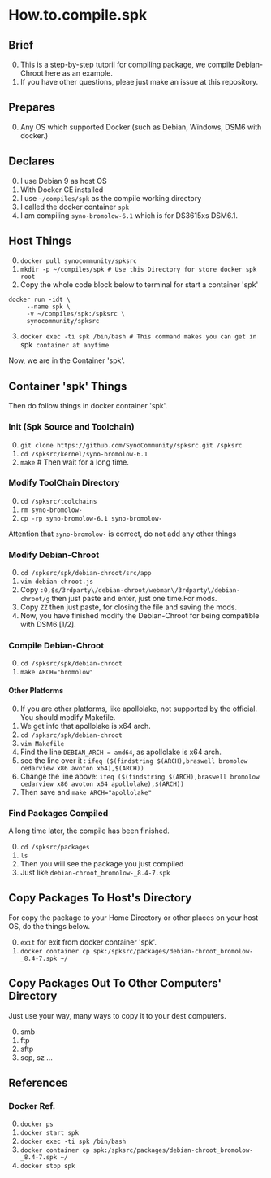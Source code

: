 # How.to.compile.spk

## Brief
0. This is a step-by-step tutoril for compiling package, we compile Debian-Chroot here as an example. 
0. If you have other questions, pleae just make an issue at this repository.

## Prepares
0. Any OS which supported Docker (such as Debian, Windows, DSM6 with docker.)

## Declares
0. I use Debian 9 as host OS
0. With Docker CE installed
0. I use `~/compiles/spk` as the compile working directory
0. I called the docker container `spk`
0. I am compiling `syno-bromolow-6.1` which is for DS3615xs DSM6.1.

## Host Things
0. `docker pull synocommunity/spksrc`
0. `mkdir -p ~/compiles/spk # Use this Directory for store docker spk root`
0. Copy the whole code block below to terminal for start a container 'spk'
``` 
docker run -idt \
     --name spk \
     -v ~/compiles/spk:/spksrc \
     synocommunity/spksrc
```
3. `docker exec -ti spk /bin/bash # This command makes you can get in `spk` container at anytime`  

Now, we are in the Container 'spk'.

## Container 'spk' Things
Then do follow things in docker container 'spk'.

### Init (Spk Source and Toolchain)
0. `git clone https://github.com/SynoCommunity/spksrc.git /spksrc`
0. `cd /spksrc/kernel/syno-bromolow-6.1`
0. `make` # Then wait for a long time.

### Modify ToolChain Directory
0. `cd /spksrc/toolchains`
0. `rm syno-bromolow-`
0. `cp -rp syno-bromolow-6.1 syno-bromolow-`

Attention that `syno-bromolow-` is correct, do not add any other things

### Modify Debian-Chroot
0. `cd /spksrc/spk/debian-chroot/src/app`
0. `vim debian-chroot.js`
0. Copy `:0,$s/3rdparty\/debian-chroot/webman\/3rdparty\/debian-chroot/g` then just paste and enter, just one time.For mods. 
0. Copy `ZZ` then just paste, for closing the file and saving the mods.
0. Now, you have finished modify the Debian-Chroot for being compatible with DSM6.[1/2]. 

### Compile Debian-Chroot
0. `cd /spksrc/spk/debian-chroot`
0. `make ARCH="bromolow"`

#### Other Platforms
0. If you are other platforms, like apollolake, not supported by the official. You should modify Makefile.
0. We get info that apollolake is x64 arch.
0. `cd /spksrc/spk/debian-chroot`
0. `vim Makefile`
0. Find the line `DEBIAN_ARCH = amd64`, as apollolake is x64 arch. 
0. see the line over it : `ifeq ($(findstring $(ARCH),braswell bromolow cedarview x86 avoton x64),$(ARCH))`
0. Change the line above: `ifeq ($(findstring $(ARCH),braswell bromolow cedarview x86 avoton x64 apollolake),$(ARCH))`
0. Then save and `make ARCH="apollolake"`

### Find Packages Compiled
A long time later, the compile has been finished.

0. `cd /spksrc/packages`
0. `ls`
0. Then you will see the package you just compiled
0. Just like `debian-chroot_bromolow-_8.4-7.spk`

## Copy Packages To Host's Directory
For copy the package to your Home Directory or other places on your host OS, do the things below.

0. `exit` for exit from docker container 'spk'.
0. `docker container cp spk:/spksrc/packages/debian-chroot_bromolow-_8.4-7.spk ~/` 

## Copy Packages Out To Other Computers' Directory
Just use your way, many ways to copy it to your dest computers.

0. smb    
0. ftp
0. sftp
0. scp, sz
...

## References
### Docker Ref.
0. `docker ps`
0. `docker start spk`
0. `docker exec -ti spk /bin/bash`
0. `docker container cp spk:/spksrc/packages/debian-chroot_bromolow-_8.4-7.spk ~/`
0. `docker stop spk`


